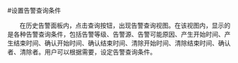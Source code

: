 #设置告警查询条件

&#160; &#160; &#160; &#160;在历史告警面板内，点击查询按钮，出现告警查询视图。在该视图内，显示的是各种告警查询条件，包括告警等级、告警源、告警可能原因、产生开始时间、产生结束时间、确认开始时间、确认结束时间、清除开始时间、清除结束时间、确认者、清除者。用户可以根据需要，设定告警查询条件。